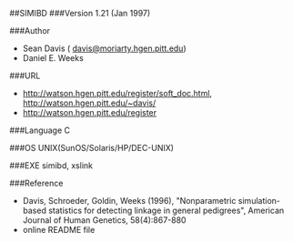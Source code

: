 ##SIMIBD
###Version
1.21 (Jan 1997)

###Author
* Sean Davis ( davis@moriarty.hgen.pitt.edu)
* Daniel E. Weeks

###URL
* http://watson.hgen.pitt.edu/register/soft_doc.html, http://watson.hgen.pitt.edu/~davis/
* http://watson.hgen.pitt.edu/register

###Language
C

###OS
UNIX(SunOS/Solaris/HP/DEC-UNIX)

###EXE
simibd, xslink

###Reference
* Davis, Schroeder, Goldin, Weeks (1996), "Nonparametric simulation-based statistics for detecting linkage in general pedigrees", American Journal of Human Genetics, 58(4):867-880
* online README file


